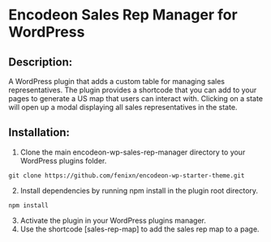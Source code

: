 # Encodeon Sales Rep Manager for WordPress

## Description:
A WordPress plugin that adds a custom table for managing sales representatives. The plugin provides a shortcode that you can add to your pages to generate a US map that users can interact with. Clicking on a state will open up a modal displaying all sales representatives in the state.

## Installation:
1. Clone the main encodeon-wp-sales-rep-manager directory to your WordPress plugins folder.
```shell
git clone https://github.com/fenixn/encodeon-wp-starter-theme.git
```
2. Install dependencies by running npm install in the plugin root directory.
```shell
npm install
```
3. Activate the plugin in your WordPress plugins manager.
4. Use the shortcode [sales-rep-map] to add the sales rep map to a page.
